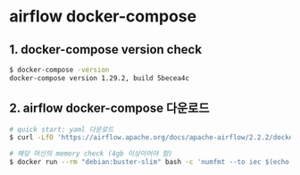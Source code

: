 # airflow docker-compose

## 1. docker-compose version check
```bash
$ docker-compose -version
docker-compose version 1.29.2, build 5becea4c
```

## 2. airflow docker-compose 다운로드
```bash
# quick start: yaml 다운로드
$ curl -LfO 'https://airflow.apache.org/docs/apache-airflow/2.2.2/docker-compose.yaml'

# 해당 머신의 memory check (4gb 이상이어야 함)
$ docker run --rm "debian:buster-slim" bash -c 'numfmt --to iec $(echo $(($(getconf _PHYS_PAGES) * $(getconf PAGE_SIZE))))'
```